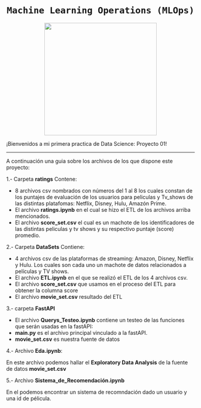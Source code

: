# <h1 align=center>**`Machine Learning Operations (MLOps)`**</h1>

<p align="center">
<img src="https://user-images.githubusercontent.com/67664604/217914153-1eb00e25-ac08-4dfa-aaf8-53c09038f082.png"  height=300>
</p>
¡Bienvenidos a mi primera practica de Data Science: Proyecto 01!

<hr>

A continuación una guia sobre los archivos de los que dispone este proyecto:

1.- Carpeta **ratings** Contene:

* 8 archivos csv nombrados con números del 1 al 8 los cuales constan de los puntajes de evaluación de los usuarios para peliculas y Tv_shows de las distintas platafomas: Netflix, Disney, Hulu, Amazón Prime.<br>
* El archivo **ratings.ipynb** en el cual se hizo el ETL de los archivos arriba mencionados.<br>
* El archivo **score_set.csv** el cual es un machote de los identificadores de las distintas peliculas y tv shows y su respectivo puntaje (score) promedio.
  
2.- Carpeta **DataSets** Contiene:

* 4 archivos csv de las plataformas de streaming: Amazon, Disney, Netflix y Hulu. Los cuales son cada uno un machote de datos relacionados a películas y TV shows.<br>
* El archivo **ETL.ipynb** en el que se realizó el ETL de los 4 archivos csv.<br>
* El archivo **score_set.csv** que usamos en el proceso del ETL para obtener la columna score
* El archivo **movie_set.csv** resultado del ETL

3.- carpeta **FastAPI**

* El archivo **Querys_Testeo.ipynb** contiene un testeo de las funciones que serán usadas en la fastAPI:
* **main.py** es el archivo principal vinculado a la fastAPI.
* **movie_set.csv** es nuestra fuente de datos

4.- Archivo **Eda.ipynb**:

En este archivo podemos hallar el **Exploratory Data Analysis** de la fuente de datos **movie_set.csv**

5.- Archivo **Sistema_de_Recomendación.ipynb**

En el podemos encontrar un sistema de recomndación dado un usuario y una id de pélicula.


